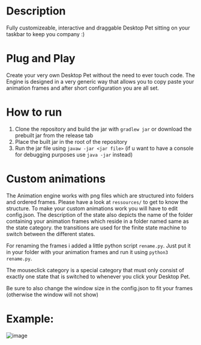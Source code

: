 # Description
Fully customizeable, interactive and draggable Desktop Pet sitting on your taskbar to keep you company :)

# Plug and Play
Create your very own Desktop Pet without the need to ever touch code. The Engine is designed in a very generic way that allows you to copy paste your animation frames and after short configuration you are all set.

# How to run
1. Clone the repository and build the jar with `gradlew jar` or download the prebuilt jar from the release tab
2. Place the built jar in the root of the repository
3. Run the jar file using `javaw -jar <jar file>` (if u want to have a console for debugging purposes use `java -jar` instead)

# Custom animations
The Animation engine works with png files which are structured into folders and ordered frames. Please have a look at `ressources/` to get to know the structure. To make your custom animations work you will have to edit config.json.
The description of the state also depicts the name of the folder containing your animation frames which reside in a folder named same as the state category. the transitions are used for the finite state machine to switch between the different states.

For renaming the frames i added a little python script `rename.py`. Just put it in your folder with your animation frames and run it using `python3 rename.py`.

The mouseclick category is a special category that must only consist of exactly one state that is switched to whenever you click your Desktop Pet.

Be sure to also change the window size in the config.json to fit your frames (otherwise the window will not show)

# Example:
![image](https://github.com/PhilippVn/DesktopPet/assets/54031045/e1523084-ff92-466a-a4c7-446e2632ce03)
